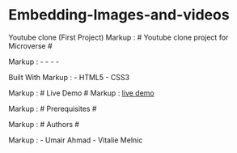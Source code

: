 # Embedding-Images-and-videos
Youtube clone (First Project)
Markup :  # Youtube clone project for Microverse  #


Markup :  - - - -

Built With
 Markup : - HTML5 
          - CSS3 


Markup :  # Live Demo #
Markup :  [live demo](https://jovial-neumann-6765b0.netlify.app/)



Markup :  # Prerequisites #

Markup : # Authors # 

Markup : - Umair Ahmad 
          - Vitalie Melnic
